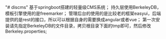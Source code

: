 "# discms"
基于springboot搭建的轻量级CMS系统；
持久层使用BerkeleyDB，模板引擎使用的是freemarker；
管理后台的使用的是比较老的框架easyui，后端提供的是rest的接口，所以可以根据自身的需要换成angular或者vue；
第一次安装请先指定BerkeleyDB的文件目录，拷贝根目录下面的tmp即可，然后修改Berkeley.properties;
